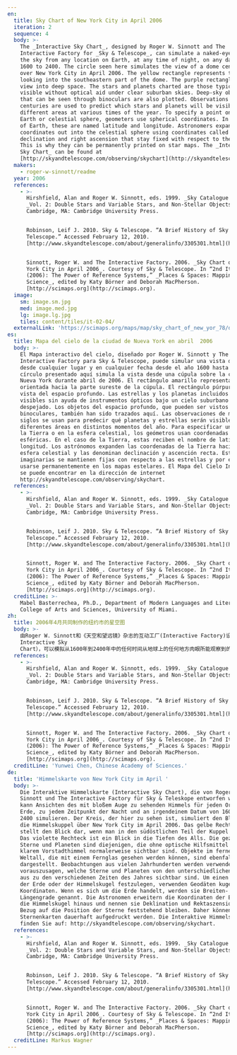 ```yaml
---
en:
  title: Sky Chart of New York City in April 2006
  iteration: 2
  sequence: 4
  body: >-
    The _Interactive Sky Chart_, designed by Roger W. Sinnott and The
    Interactive Factory for _Sky & Telescope_, can simulate a naked-eye view of
    the sky from any location on Earth, at any time of night, on any date from
    1600 to 2400. The circle seen here simulates the view of a dome centered
    over New York City in April 2006. The yellow rectangle represents the view
    looking into the southeastern part of the dome. The purple rectangle is a
    view into deep space. The stars and planets charted are those typically
    visible without optical aid under clear suburban skies. Deep-sky objects
    that can be seen through binoculars are also plotted. Observations over many
    centuries are used to predict which stars and planets will be visible from
    different areas at various times of the year. To specify a point on the
    Earth or celestial sphere, geometers use spherical coordinates. In the case
    of Earth, these are named latitude and longitude. Astronomers expand Earth’s
    coordinates out into the celestial sphere using coordinates called
    declination and right ascension that stay fixed with respect to the stars.
    This is why they can be permanently printed on star maps. The _Interactive
    Sky Chart_ can be found at
    [http://skyandtelescope.com/observing/skychart](http://skyandtelescope.com/observing/skychart).
  makers:
    - roger-w-sinnott/readme
  year: 2006
  references:
    - >-
      Hirshfield, Alan and Roger W. Sinnott, eds. 1999. _Sky Catalogue 2000.0._
      _Vol. 2: Double Stars and Variable Stars, and Non-Stellar Objects_.
      Cambridge, MA: Cambridge University Press.


      Robinson, Leif J. 2010. Sky & Telescope. “A Brief History of Sky and
      Telescope.” Accessed February 12, 2010.
      [http://www.skyandtelescope.com/about/generalinfo/3305301.html](http://www.skyandtelescope.com/about/generalinfo/3305301.html).


      Sinnott, Roger W. and The Interactive Factory. 2006. _Sky Chart of New
      York City in April 2006_. Courtesy of Sky & Telescope. In “2nd Iteration
      (2006): The Power of Reference Systems,” _Places & Spaces: Mapping
      Science_, edited by Katy Börner and Deborah MacPherson.
      [http://scimaps.org](http://scimaps.org).
  image:
    sm: image.sm.jpg
    med: image.med.jpg
    lg: image.lg.jpg
    tiles: content/tiles/it-02-04/
  externalLink: 'https://scimaps.org/maps/map/sky_chart_of_new_yor_78/detail'
es:
  title: Mapa del cielo de la ciudad de Nueva York en abril  2006
  body: >-
    El Mapa interactivo del cielo, diseñado por Roger W. Sinnott y The
    Interactive Factory para Sky & Telescope, puede simular una vista del cielo
    desde cualquier lugar y en cualquier fecha desde el año 1600 hasta 2400. El
    círculo presentado aquí simula la vista desde una cúpula sobre la ciudad de
    Nueva York durante abril de 2006. El rectángulo amarillo representa la vista
    orientada hacia la parte sureste de la cúpula. El rectángulo púrpura es una
    vista del espacio profundo. Las estrellas y los planetas incluidos son los
    visibles sin ayuda de instrumentos ópticos bajo un cielo suburbano
    despejado. Los objetos del espacio profundo, que pueden ser vistos con
    binoculares, también han sido trazados aquí. Las observaciones de muchos
    siglos se usan para predecir qué planetas y estrellas serán visibles desde
    diferentes áreas en distintos momentos del año. Para especificar un punto en
    la Tierra o en la esfera celestial, los geómetros usan coordenadas
    esféricas. En el caso de la Tierra, estas reciben el nombre de latitud y
    longitud. Los astrónomos expanden las coordenadas de la Tierra hacia la
    esfera celestial y las denominan declinación y ascención recta. Estas líneas
    imaginarias se mantienen fijas con respecto a las estrellas y por eso pueden
    usarse permanentemente en los mapas estelares. El Mapa del Cielo Interactivo
    se puede encontrar en la dirección de internet
    http://skyandtelescope.com/observing/skychart.
  references:
    - >-
      Hirshfield, Alan and Roger W. Sinnott, eds. 1999. _Sky Catalogue 2000.0._
      _Vol. 2: Double Stars and Variable Stars, and Non-Stellar Objects_.
      Cambridge, MA: Cambridge University Press.


      Robinson, Leif J. 2010. Sky & Telescope. “A Brief History of Sky and
      Telescope.” Accessed February 12, 2010.
      [http://www.skyandtelescope.com/about/generalinfo/3305301.html](http://www.skyandtelescope.com/about/generalinfo/3305301.html).


      Sinnott, Roger W. and The Interactive Factory. 2006. _Sky Chart of New
      York City in April 2006_. Courtesy of Sky & Telescope. In “2nd Iteration
      (2006): The Power of Reference Systems,” _Places & Spaces: Mapping
      Science_, edited by Katy Börner and Deborah MacPherson.
      [http://scimaps.org](http://scimaps.org).
  creditLine: >-
    Mabel Basterrechea, Ph.D., Department of Modern Languages and Literatures,
    College of Arts and Sciences, University of Miami.
zh:
  title: 2006年4月共同制作的纽约市的星空图
  body: >-
    由Roger W. Sinnott和《天空和望远镜》杂志的互动工厂(Interactive Factory)设计的互动星空图（The
    Interactive Sky
    Chart），可以模拟从1600年到2400年中的任何时间从地球上的任何地方肉眼所能观察到的夜晚星空。图中的圆圈模拟的是2006年4月以纽约市为中心所能观察到的星空，黄色矩形呈现了所观察到的星空东南部分的图像。紫色的矩形是深入外太空的图像，图中所绘制的都是在空气清晰的郊区天空中不使用光学仪器就能看到的清晰可见的恒星与行星。图中同时也标绘出通过双筒望远镜可以观察到的深空天体，多个世纪以来的观察结果被用来预测一年中的不同时期不同区域可见的恒星与行星。为了在地球或天体上标注一个点，几何学家利用球面坐标，例如在地球上就标注了所谓的经度和纬度。天文学家将地球的坐标系统扩展到天体，使用赤纬和赤经坐标系统来标记天体，可以在http://skyandtelescope.com/observing/skychart网址上查看互动星空地图。
  references:
    - >-
      Hirshfield, Alan and Roger W. Sinnott, eds. 1999. _Sky Catalogue 2000.0._
      _Vol. 2: Double Stars and Variable Stars, and Non-Stellar Objects_.
      Cambridge, MA: Cambridge University Press.


      Robinson, Leif J. 2010. Sky & Telescope. “A Brief History of Sky and
      Telescope.” Accessed February 12, 2010.
      [http://www.skyandtelescope.com/about/generalinfo/3305301.html](http://www.skyandtelescope.com/about/generalinfo/3305301.html).


      Sinnott, Roger W. and The Interactive Factory. 2006. _Sky Chart of New
      York City in April 2006_. Courtesy of Sky & Telescope. In “2nd Iteration
      (2006): The Power of Reference Systems,” _Places & Spaces: Mapping
      Science_, edited by Katy Börner and Deborah MacPherson.
      [http://scimaps.org](http://scimaps.org).
  creditLine: 'Yunwei Chen, Chinese Academy of Sciences.'
de:
  title: 'Himmelskarte von New York City im April '
  body: >-
    Die Interaktive Himmelskarte (Interactive Sky Chart), die von Roger W.
    Sinnott und The Interactive Factory für Sky & Teleskope entworfen wurde,
    kann Ansichten des mit bloßem Auge zu sehenden Himmels für jeden Ort der
    Erde, zu jedem Zeitpunkt der Nacht und an irgendeinem Datum von 1600 bis
    2400 simulieren. Der Kreis, der hier zu sehen ist, simuliert den Blick in
    die Himmelskuppel über New York City im April 2006. Das gelbe Rechteck
    stellt den Blick dar, wenn man in den südöstlichen Teil der Kuppel schaut.
    Das violette Rechteck ist ein Blick in die Tiefen des Alls. Die gezeigten
    Sterne und Planeten sind diejenigen, die ohne optische Hilfsmittel unter
    klarem Vorstadthimmel normalerweise sichtbar sind. Objekte im fernen
    Weltall, die mit einem Fernglas gesehen werden können, sind ebenfalls
    dargestellt. Beobachtungen aus vielen Jahrhunderten werden verwendet, um
    vorauszusagen, welche Sterne und Planeten von den unterschiedlichen Regionen
    aus zu den verschiedenen Zeiten des Jahres sichtbar sind. Um einen Punkt auf
    der Erde oder der Himmelskugel festzulegen, verwenden Geodäten kugelförmige
    Koordinaten. Wenn es sich um die Erde handelt, werden sie Breiten- und
    Längengrade genannt. Die Astronomen erweitern die Koordinaten der Erde in
    die Himmelskugel hinaus und nennen sie Deklination und Rektaszension, die im
    Bezug auf die Position der Sterne feststehend bleiben. Daher können sie auf
    Sternenkarten dauerhaft aufgedruckt werden. Die Interaktive Himmelskarte
    finden Sie auf: http://skyandtelescope.com/observing/skychart.
  references:
    - >-
      Hirshfield, Alan and Roger W. Sinnott, eds. 1999. _Sky Catalogue 2000.0._
      _Vol. 2: Double Stars and Variable Stars, and Non-Stellar Objects_.
      Cambridge, MA: Cambridge University Press.


      Robinson, Leif J. 2010. Sky & Telescope. “A Brief History of Sky and
      Telescope.” Accessed February 12, 2010.
      [http://www.skyandtelescope.com/about/generalinfo/3305301.html](http://www.skyandtelescope.com/about/generalinfo/3305301.html).


      Sinnott, Roger W. and The Interactive Factory. 2006. _Sky Chart of New
      York City in April 2006_. Courtesy of Sky & Telescope. In “2nd Iteration
      (2006): The Power of Reference Systems,” _Places & Spaces: Mapping
      Science_, edited by Katy Börner and Deborah MacPherson.
      [http://scimaps.org](http://scimaps.org).
  creditLine: Markus Wagner
---
```

